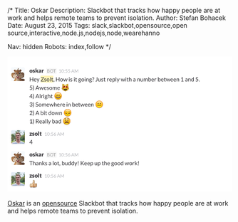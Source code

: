 /*
Title: Oskar
Description: Slackbot that tracks how happy people are at work and helps remote teams to prevent isolation.
Author: Stefan Bohacek
Date: August 23, 2015
Tags: slack,slackbot,opensource,open source,interactive,node.js,nodejs,node,wearehanno

Nav: hidden
Robots: index,follow
*/

[![](/content/bots/slackbots/images/Oskar.png)](http://oskar.hanno.co/)

[Oskar](http://oskar.hanno.co/) is an [opensource](https://github.com/wearehanno/oskar) Slackbot that tracks how happy people are at work and helps remote teams to prevent isolation.